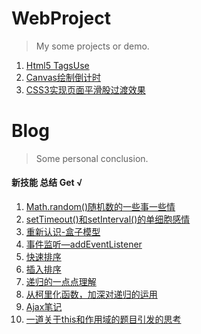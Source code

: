 # WebProject
> My some projects or demo.

1. [Html5 TagsUse](https://sammieho.github.io/WebProject/1_H5_TagsUsed/)
2. [Canvas绘制倒计时](https://sammieho.github.io/WebProject/2_Canvas_Countdown/)
3. [CSS3实现页面平滑股过渡效果](https://sammieho.github.io/WebProject/3_CSS3_Transition/)

# Blog
> Some personal conclusion.

#### 新技能 总结 Get √

1. [Math.random()随机数的一些事一些情](https://github.com/SammieHo/WebProject/issues/2)
2. [setTimeout()和setInterval()的单细胞感情](https://github.com/SammieHo/WebProject/issues/3)
3. [重新认识-盒子模型](https://github.com/SammieHo/WebProject/issues/5)
4. [事件监听—addEventListener](https://github.com/SammieHo/WebProject/issues/6)
5. [快速排序](https://github.com/SammieHo/WebProject/issues/7)
6. [插入排序](https://github.com/SammieHo/WebProject/issues/8)
7. [递归的一点点理解](https://github.com/SammieHo/WebProject/issues/9)
8. [从柯里化函数，加深对递归的运用](https://github.com/SammieHo/WebProject/issues/10)
9. [Ajax笔记](https://segmentfault.com/n/1330000007565272)
10. [一道关于this和作用域的题目引发的思考](https://segmentfault.com/n/1330000008198743)
